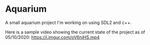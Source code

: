 # Aquarium
A small aquarium project I'm working on using SDL2 and c++.

Here is a sample video showing the current state of the project as of 05/10/2020: https://i.imgur.com/oV6niHS.mp4
